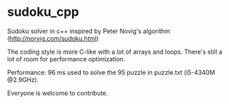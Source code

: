# sudoku_cpp
Sudoku solver in c++ inspired by Peter Novig's algorithm (http://norvig.com/sudoku.html)

The coding style is more C-like with a lot of arrays and loops.  There's still a lot of room for performance optimization. 

Performance: 96 ms used to solve the 95 puzzle in puzzle.txt (i5-4340M @2.9GHz).

Everyone is welcome to contribute.
